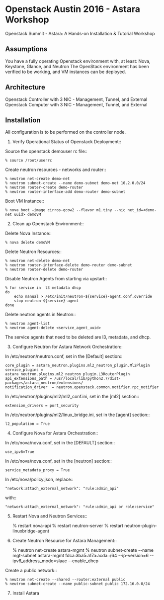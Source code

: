 Openstack Austin 2016 - Astara Workshop
===================

Openstack Summit - Astara: A Hands-on Installation & Tutorial Workshop

Assumptions
------------

You have a fully operating Openstack environment with, at least: Nova, Keystone, Glance, and Neutron
The OpenStack environment has been verified to be working, and VM instances can be deployed.


Architecture
------------

Openstack Controller with 3 NIC - Management, Tunnel, and External
Openstack Computer with 3 NIC - Management, Tunnel, and External


Installation
------------

All configuration is to be performed on the controller node.

1. Verify Operational Status of Openstack Deployment::

Source the openstack demouser rc file::

    % source /root/userrc

Create neutron resources - networks and router::

    % neutron net-create demo-net
    % neutron subnet-create --name demo-subnet demo-net 10.2.0.0/24
    % neutron router-create demo-router
    % neutron router-interface-add demo-router demo-subnet

Boot VM Instance::

    % nova boot —image cirros-qcow2 --flavor m1.tiny --nic net_id=<demo-net uuid> demoVM

2. Clean up Openstack Environment::

Delete Nova Instance::
	
    % nova delete demoVM

Delete Neutron Resources::

    % neutron net-delete demo-net
    % neutron router-interface-delete demo-router demo-subnet
    % neutron router-delete demo-router 

Disable Neutron Agents from starting via upstart::

    % for service in  l3 metadata dhcp
    do
        echo manual > /etc/init/neutron-${service}-agent.conf.override
        stop neutron-${service}-agent
    done

Delete neutron agents in Neutron::

    % neutron agent-list
    % neutron agent-delete <service_agent_uuid>

The service agents that need to be deleted are l3, metadata, and dhcp.

3. Configure Neutron for Astara Network Orchestration::

In /etc/neutron/neutron.conf, set in the [Default] section::

    core_plugin = astara_neutron.plugins.ml2_neutron_plugin.Ml2Plugin
    service_plugins = astara_neutron.plugins.ml2_neutron_plugin.L3RouterPlugin
    api_extensions_path = /usr/local/lib/python2.7/dist-packages/astara_neutron/extensions/
    notification_driver  = neutron.openstack.common.notifier.rpc_notifier
    
In /etc/neutron/plugins/ml2/ml2_conf.ini, set in the [ml2] section::

    extension_drivers = port_security

In /etc/neutron/plugins/ml2/linux_bridge.ini, set in the [agent] section::
    
    l2_population = True

4. Configure Nova for Astara Orchestration::

In /etc/nova/nova.conf, set in the [DEFAULT] section::

    use_ipv6=True

In /etc/nova/nova.conf, set in the [neutron] section::

    service_metadata_proxy = True

In /etc/nova/policy.json, replace::

    "network:attach_external_network": "rule:admin_api"

   with::

    "network:attach_external_network": "rule:admin_api or role:service"

5. Restart Nova and Neutron Services::

    % restart nova-api
    % restart neutron-server
    % restart neutron-plugin-linuxbridge-agent

6. Create Neutron Resource for Astara Management::

    % neutron net-create astara-mgmt
    % neutron subnet-create --name mgt-subnet astara-mgmt fdca:3ba5:a17a:acda::/64 --ip-version=6 --ipv6_address_mode=slaac --enable_dhcp

Create a public network::

    % neutron net-create --shared --router:external public
    % neutron subnet-create --name public-subnet public 172.16.0.0/24

7. Install Astara
